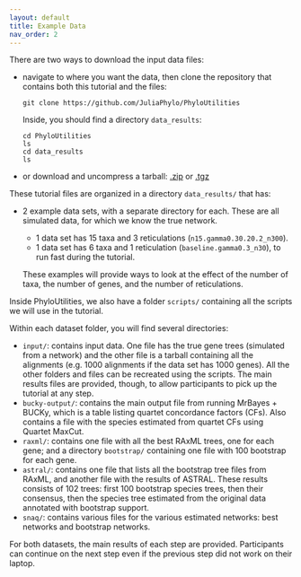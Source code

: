 ```yaml
---
layout: default
title: Example Data
nav_order: 2
---
```


There are two ways to download the input data files:

- navigate to where you want the data, then clone the repository that
  contains both this tutorial and the files:

  `git clone https://github.com/JuliaPhylo/PhyloUtilities`

  Inside, you should find a directory `data_results`:

  ```
  cd PhyloUtilities
  ls
  cd data_results
  ls
  ```

- or download and uncompress a tarball:
  [.zip](http://www.stat.wisc.edu/~ane/PhyloNetworks/data_results.zip)
  or [.tgz](http://www.stat.wisc.edu/~ane/PhyloNetworks/data_results.tgz)

These tutorial files are organized in a directory `data_results/` that has:
- 2 example data sets, with a separate directory for each.
  These are all simulated data, for which we know the true network.

  - 1 data set has 15 taxa and 3 reticulations (`n15.gamma0.30.20.2_n300`).
  - 1 data set has 6 taxa and 1 reticulation (`baseline.gamma0.3_n30`), 
    to run fast during the tutorial. 

  These examples will provide ways to look at the effect of the number of taxa, the number
  of genes, and the number of reticulations.

Inside PhyloUtilities, we also have a folder `scripts/` containing all the scripts we will use in the tutorial.


Within each dataset folder, you will find several directories:

- `input/`: contains input data. One file has the true gene trees (simulated from a network)
  and the other file is a tarball containing all the alignments (e.g. 1000 alignments if the
  data set has 1000 genes).
  All the other folders and files can be recreated using the scripts. The main results files
  are provided, though, to allow participants to pick up the tutorial at any step.
- `bucky-output/`: contains the main output file from running MrBayes + BUCKy, which is a table
  listing quartet concordance factors (CFs). Also contains a file with the species estimated
  from quartet CFs using Quartet MaxCut.
- `raxml/`: contains one file with all the best RAxML trees, one for each gene;
  and a directory `bootstrap/` containing one file with 100 bootstrap for each gene.
- `astral/`: contains one file that lists all the bootstrap tree files from RAxML, and
  another file with the results of ASTRAL. These results consists of 102 trees: first 100
  bootstrap species trees, then their consensus, then the species tree estimated from the
  original data annotated with bootstrap support.
- `snaq/`: contains various files for the various estimated networks: best networks
  and bootstrap networks.

For both datasets, the main results of each step are provided. Participants can
continue on the next step even if the previous step did not work on their laptop.
